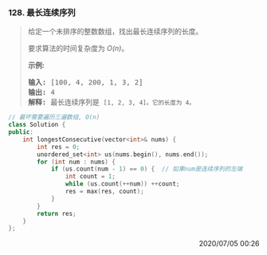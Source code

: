 ### 128. 最长连续序列
> <div class="notranslate"><p>给定一个未排序的整数数组，找出最长连续序列的长度。</p>
>
> <p>要求算法的时间复杂度为&nbsp;<em>O(n)</em>。</p>
>
> <p><strong>示例:</strong></p>
>
> <pre><strong>输入:</strong>&nbsp;[100, 4, 200, 1, 3, 2]
> <strong>输出:</strong> 4
> <strong>解释:</strong> 最长连续序列是 <code>[1, 2, 3, 4]。它的长度为 4。</code></pre>
> </div>

```cpp
// 最坏需要遍历三遍数组, O(n)
class Solution {
public:
    int longestConsecutive(vector<int>& nums) {
        int res = 0;
        unordered_set<int> us(nums.begin(), nums.end());
        for (int num : nums) {
            if (us.count(num - 1) == 0) {  // 如果num是连续序列的左端
                int count = 1;
                while (us.count(++num)) ++count;
                res = max(res, count);
            }
        }
        return res;
    }
};
```

<div style="text-align: right"> 2020/07/05 00:26 </div>
